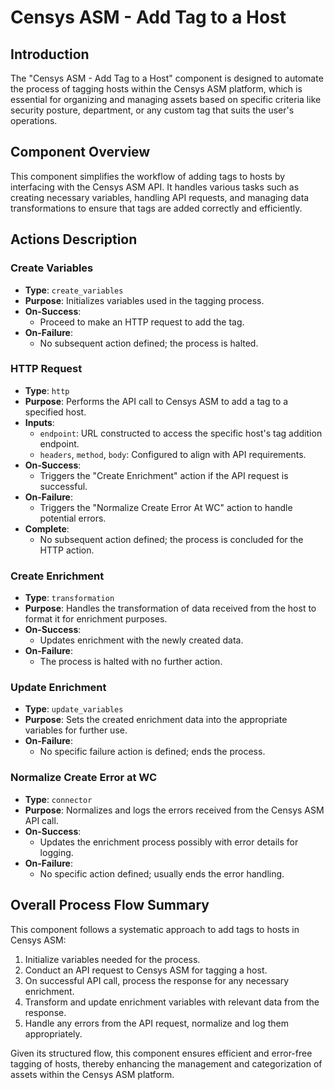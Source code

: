 # Censys ASM - Add Tag to a Host

## Introduction
The "Censys ASM - Add Tag to a Host" component is designed to automate the process of tagging hosts within the Censys ASM platform, which is essential for organizing and managing assets based on specific criteria like security posture, department, or any custom tag that suits the user's operations.

## Component Overview
This component simplifies the workflow of adding tags to hosts by interfacing with the Censys ASM API. It handles various tasks such as creating necessary variables, handling API requests, and managing data transformations to ensure that tags are added correctly and efficiently. 

## Actions Description
### Create Variables
- **Type**: `create_variables`
- **Purpose**: Initializes variables used in the tagging process.
- **On-Success**:
  - Proceed to make an HTTP request to add the tag.
- **On-Failure**: 
  - No subsequent action defined; the process is halted.

### HTTP Request
- **Type**: `http`
- **Purpose**: Performs the API call to Censys ASM to add a tag to a specified host.
- **Inputs**:
  - `endpoint`: URL constructed to access the specific host's tag addition endpoint.
  - `headers`, `method`, `body`: Configured to align with API requirements.
- **On-Success**:
  - Triggers the "Create Enrichment" action if the API request is successful.
- **On-Failure**:
  - Triggers the "Normalize Create Error At WC" action to handle potential errors.
- **Complete**: 
  - No subsequent action defined; the process is concluded for the HTTP action.

### Create Enrichment
- **Type**: `transformation`
- **Purpose**: Handles the transformation of data received from the host to format it for enrichment purposes.
- **On-Success**:
  - Updates enrichment with the newly created data.
- **On-Failure**: 
  - The process is halted with no further action.

### Update Enrichment
- **Type**: `update_variables`
- **Purpose**: Sets the created enrichment data into the appropriate variables for further use.
- **On-Failure**:
  - No specific failure action is defined; ends the process.

### Normalize Create Error at WC
- **Type**: `connector`
- **Purpose**: Normalizes and logs the errors received from the Censys ASM API call.
- **On-Success**:
  - Updates the enrichment process possibly with error details for logging.
- **On-Failure**: 
  - No specific action defined; usually ends the error handling.

## Overall Process Flow Summary
This component follows a systematic approach to add tags to hosts in Censys ASM:
1. Initialize variables needed for the process.
2. Conduct an API request to Censys ASM for tagging a host.
3. On successful API call, process the response for any necessary enrichment.
4. Transform and update enrichment variables with relevant data from the response.
5. Handle any errors from the API request, normalize and log them appropriately.

Given its structured flow, this component ensures efficient and error-free tagging of hosts, thereby enhancing the management and categorization of assets within the Censys ASM platform.
